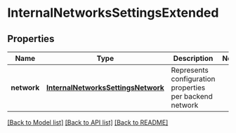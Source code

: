 # InternalNetworksSettingsExtended

## Properties
Name | Type | Description | Notes
------------ | ------------- | ------------- | -------------
**network** | [**InternalNetworksSettingsNetwork**](InternalNetworksSettingsNetwork.md) | Represents configuration properties per backend network | 

[[Back to Model list]](../README.md#documentation-for-models) [[Back to API list]](../README.md#documentation-for-api-endpoints) [[Back to README]](../README.md)


